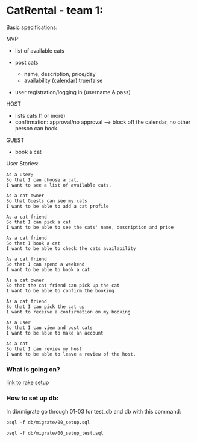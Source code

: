 # CatRental - team 1:


Basic specifications:


MVP:
- list of available cats
- post cats
  - name, description, price/day
  - availability (calendar) true/false

- user registration/logging in (username & pass)

HOST
  - lists cats (1 or more)
  - confirmation: approval/no approval --> block off the calendar, no other person can book

GUEST
  - book a cat

User Stories:

```
As a user;
So that I can choose a cat,
I want to see a list of available cats.
```
```
As a cat owner
So that Guests can see my cats
I want to be able to add a cat profile
```
```
As a cat friend
So that I can pick a cat
I want to be able to see the cats' name, description and price
```
```
As a cat friend
So that I book a cat
I want to be able to check the cats availability
```
```
As a cat friend
So that I can spend a weekend
I want to be able to book a cat
```
```
As a cat owner
So that the cat friend can pick up the cat
I want to be able to confirm the booking
```
```
As a cat friend
So that I can pick the cat up
I want to receive a confirmation on my booking
```
```
As a user
So that I can view and post cats
I want to be able to make an account
```
```
As a cat
So that I can review my host
I want to be able to leave a review of the host.
```

### What is going on?
[link to rake setup](https://github.com/sinatra/sinatra-recipes/blob/master/databases/postgresql-activerecord.md)



### How to set up db:
In db/migrate go through 01-03 for test_db and db with this command:
```
psql -f db/migrate/00_setup.sql
```
```
psql -f db/migrate/00_setup_test.sql
```
